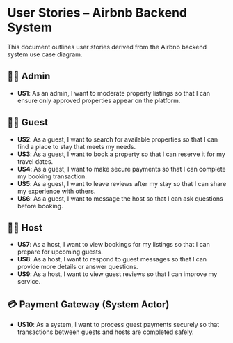 # User Stories – Airbnb Backend System

This document outlines user stories derived from the Airbnb backend system use case diagram.

## 🧑‍💼 Admin

- **US1**: As an admin, I want to moderate property listings so that I can ensure only approved properties appear on the platform.

## 🧑‍💼 Guest

- **US2**: As a guest, I want to search for available properties so that I can find a place to stay that meets my needs.
- **US3**: As a guest, I want to book a property so that I can reserve it for my travel dates.
- **US4**: As a guest, I want to make secure payments so that I can complete my booking transaction.
- **US5**: As a guest, I want to leave reviews after my stay so that I can share my experience with others.
- **US6**: As a guest, I want to message the host so that I can ask questions before booking.

## 🧑‍💼 Host

- **US7**: As a host, I want to view bookings for my listings so that I can prepare for upcoming guests.
- **US8**: As a host, I want to respond to guest messages so that I can provide more details or answer questions.
- **US9**: As a host, I want to view guest reviews so that I can improve my service.

## 💳 Payment Gateway (System Actor)

- **US10**: As a system, I want to process guest payments securely so that transactions between guests and hosts are completed safely.

